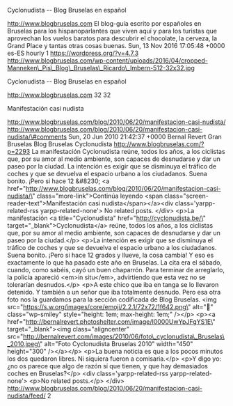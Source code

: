 Cyclonudista -- Blog Bruselas en español

http://www.blogbruselas.com El blog-guía escrito por españoles en
Bruselas para los hispanoparlantes que viven aquí y para los turistas
que aprovechan los vuelos baratos para descubrir el chocolate, la
cerveza, la Grand Place y tantas otras cosas buenas. Sun, 13 Nov 2016
17:05:48 +0000 es-ES hourly 1 https://wordpress.org/?v=4.7.3
http://www.blogbruselas.com/wp-content/uploads/2016/04/cropped-Manneken\_Pis\_Blog\_Bruselas\_Ricardo\_Imbern-512-32x32.jpg

Cyclonudista -- Blog Bruselas en español

http://www.blogbruselas.com 32 32

Manifestación casi nudista

http://www.blogbruselas.com/blog/2010/06/20/manifestacion-casi-nudista/
http://www.blogbruselas.com/blog/2010/06/20/manifestacion-casi-nudista/\#comments
Sun, 20 Jun 2010 21:42:37 +0000 Bernal Revert Gran Bruselas Blog
Bruselas Cyclonudista http://www.blogbruselas.com/?p=2293 La
manifestación Cyclonudista reúne, todos los años, a los ciclistas que,
por su amor al medio ambiente, son capaces de desnudarse y dar un paseo
por la ciudad. La intención es exigir que se disminuya el tráfico de
coches y que se devuelva el espacio urbano a los ciudadanos. Suena
bonito. ¡Pero si hace 12 &\#8230; \<a
href=\"http://www.blogbruselas.com/blog/2010/06/20/manifestacion-casi-nudista/\"
class=\"more-link\"\>Continúa leyendo \<span
class=\"screen-reader-text\"\>Manifestación casi
nudista\</span\>\</a\>\<div class=\'yarpp-related-rss
yarpp-related-none\'\> No related posts. \</div\> \<p\>La manifestación
\<a title=\"Cyclonudista\" href=\"http://cyclonudista.be/\"
target=\"\_blank\"\>Cyclonudista\</a\> reúne, todos los años, a los
ciclistas que, por su amor al medio ambiente, son capaces de desnudarse
y dar un paseo por la ciudad.\</p\> \<p\>La intención es exigir que se
disminuya el tráfico de coches y que se devuelva el espacio urbano a los
ciudadanos. Suena bonito. ¡Pero si hace 12 grados y llueve, la cosa
cambia! Y eso es exactamente lo que ha pasado este año en Bruselas. La
cita era el sábado, cuando, como sabéis, cayó un buen chaparrón. Para
terminar de arreglarlo, la policía apareció \<em\>in situ\</em\>,
advirtiendo que esta vez no se tolerarían desnudos.\</p\> \<p\>A este
chico que iba en tanga se lo llevaron detenido. Y también a un señor que
iba totalmente desnudo. Pero esa otra foto nos la guardamos para la
sección codificada de Blog Bruselas. \<img
src=\"https://s.w.org/images/core/emoji/2.2.1/72x72/1f642.png\"
alt=\"🙂\" class=\"wp-smiley\" style=\"height: 1em; max-height: 1em;\"
/\>\</p\> \<p\>\<a
href=\"http://bernalrevert.photoshelter.com/image/I0000UwYpJFgYS1E\"
target=\"\_blank\"\>\<img class=\"aligncenter\"
src=\"http://bernalrevert.com/images/2010/06/foto\_cyclonudista\_Bruselas\_2010.jpeg\"
alt=\"Foto Cyclonudista Bruselas 2010\" width=\"450\" height=\"300\"
/\>\</a\>\</p\> \<p\>La buena noticia es que a los pocos minutos los dos
quedaron libres. Ni siquiera fueron a comisaria.\</p\> \<p\>Y digo yo:
¿no os parece que algo de razón sí que tienen, y que hay demasiados
coches en Bruselas?\</p\> \<div class=\'yarpp-related-rss
yarpp-related-none\'\> \<p\>No related posts.\</p\> \</div\>
http://www.blogbruselas.com/blog/2010/06/20/manifestacion-casi-nudista/feed/
2
